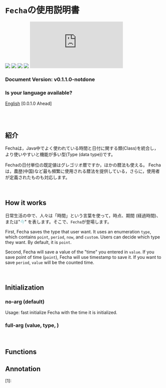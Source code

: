 `Fecha`の使用説明書
=======================================

![](https://img.shields.io/badge/status-under_development-eebbcb?logoColor=4c6473)
![](https://img.shields.io/github/issues-raw/OzelotVanilla/Jathon/bug:%20Fecha?color=c53d43&label=bug)
![](https://img.shields.io/github/issues-raw/OzelotVanilla/Jathon/warning:%20Fecha?color=f08300&label=warn)
![](https://img.shields.io/github/issues-raw/OzelotVanilla/Jathon/todo:%20Fecha?color=38a1db&label=todo)
![](https://img.shields.io/github/size/OzelotVanilla/Jathon/src/main/java/org/cesno/jathon/time/Fecha.java?color=cee4ae&logoColor=4c6473)

### Document Version: v0.1.1.0-notdone

### Is your language available?

<a href="./Fecha-en.md">
English</a> [0.0.1.0 Ahead]

<br /><br />

紹介
---------------------------------------

Fechaは，Java中でよく使われている時間と日付に関する類(Class)を統合し，
より使いやすいと機能が多い型(Type (data type))です。

Fechaの日付単位の既定値はグレゴリオ暦ですか，ほかの暦法も使える。
Fechaは，農歴(中国)など最も頻繁に使用される暦法を提供している，さらに，使用者が定義されたものも対応します。


<br />

How it works
---------------------------------------

日常生活の中で、人々は「時間」という言葉を使って，時点、期間 (経過時間)、
または"<span title="英語では，&quot;What time is it&quot;で今の時間を尋ねる" style="color: #83ccd2">今</span>"
を表します。そこで、`Fecha`が登場します。

First, Fecha saves the type that user want. It uses an enumeration `type`,
which contains `point`, `period`, `now`, and `custom`.
Users can decide which type they want. By default, it is `point`.

Second, Fecha will save a value of the "time" you entered in `value`.
If you save point of time (`point`), Fecha will use timestamp to save it.
If you want to save `period`, `value` will be the counted time.

<br />


Initialization
---------------------------------------

### no-arg (default)

Usage: fast initialize Fecha with the time it is initialized.

### full-arg (value, type, )


<br />

Functions 
---------------------------------------


Annotation
---------------------------------------
[1]: 